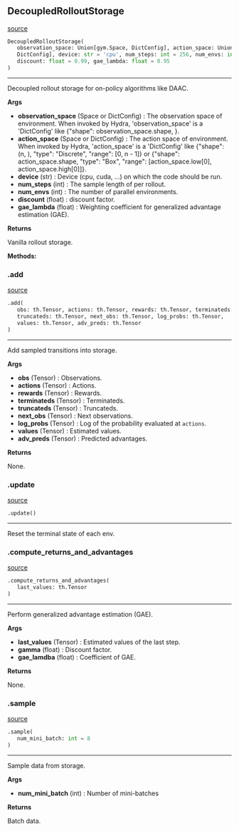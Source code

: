 #


## DecoupledRolloutStorage
[source](https://github.com/RLE-Foundation/Hsuanwu/blob/main/hsuanwu/xploit/storage/decoupled_rollout_storage.py/#L11)
```python 
DecoupledRolloutStorage(
   observation_space: Union[gym.Space, DictConfig], action_space: Union[gym.Space,
   DictConfig], device: str = 'cpu', num_steps: int = 256, num_envs: int = 8,
   discount: float = 0.99, gae_lambda: float = 0.95
)
```


---
Decoupled rollout storage for on-policy algorithms like DAAC.


**Args**

* **observation_space** (Space or DictConfig) : The observation space of environment. When invoked by Hydra,
    'observation_space' is a 'DictConfig' like {"shape": observation_space.shape, }.
* **action_space** (Space or DictConfig) : The action space of environment. When invoked by Hydra,
    'action_space' is a 'DictConfig' like
    {"shape": (n, ), "type": "Discrete", "range": [0, n - 1]} or
    {"shape": action_space.shape, "type": "Box", "range": [action_space.low[0], action_space.high[0]]}.
* **device** (str) : Device (cpu, cuda, ...) on which the code should be run.
* **num_steps** (int) : The sample length of per rollout.
* **num_envs** (int) : The number of parallel environments.
* **discount** (float) : discount factor.
* **gae_lambda** (float) : Weighting coefficient for generalized advantage estimation (GAE).


**Returns**

Vanilla rollout storage.


**Methods:**


### .add
[source](https://github.com/RLE-Foundation/Hsuanwu/blob/main/hsuanwu/xploit/storage/decoupled_rollout_storage.py/#L91)
```python
.add(
   obs: th.Tensor, actions: th.Tensor, rewards: th.Tensor, terminateds: th.Tensor,
   truncateds: th.Tensor, next_obs: th.Tensor, log_probs: th.Tensor,
   values: th.Tensor, adv_preds: th.Tensor
)
```

---
Add sampled transitions into storage.


**Args**

* **obs** (Tensor) : Observations.
* **actions** (Tensor) : Actions.
* **rewards** (Tensor) : Rewards.
* **terminateds** (Tensor) : Terminateds.
* **truncateds** (Tensor) : Truncateds.
* **next_obs** (Tensor) : Next observations.
* **log_probs** (Tensor) : Log of the probability evaluated at `actions`.
* **values** (Tensor) : Estimated values.
* **adv_preds** (Tensor) : Predicted advantages.


**Returns**

None.

### .update
[source](https://github.com/RLE-Foundation/Hsuanwu/blob/main/hsuanwu/xploit/storage/decoupled_rollout_storage.py/#L131)
```python
.update()
```

---
Reset the terminal state of each env.

### .compute_returns_and_advantages
[source](https://github.com/RLE-Foundation/Hsuanwu/blob/main/hsuanwu/xploit/storage/decoupled_rollout_storage.py/#L136)
```python
.compute_returns_and_advantages(
   last_values: th.Tensor
)
```

---
Perform generalized advantage estimation (GAE).


**Args**

* **last_values** (Tensor) : Estimated values of the last step.
* **gamma** (float) : Discount factor.
* **gae_lamdba** (float) : Coefficient of GAE.


**Returns**

None.

### .sample
[source](https://github.com/RLE-Foundation/Hsuanwu/blob/main/hsuanwu/xploit/storage/decoupled_rollout_storage.py/#L162)
```python
.sample(
   num_mini_batch: int = 8
)
```

---
Sample data from storage.


**Args**

* **num_mini_batch** (int) : Number of mini-batches


**Returns**

Batch data.
